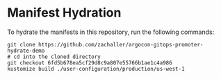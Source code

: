 # Manifest Hydration

To hydrate the manifests in this repository, run the following commands:

```shell
git clone https://github.com/zachaller/argocon-gitops-promoter-hydrate-demo
# cd into the cloned directory
git checkout 6fd5b678ea5cf29d8c9a807e55766b1ae1c4a986
kustomize build ./user-configuration/production/us-west-1
```
